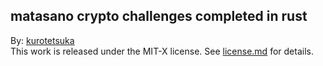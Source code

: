 ## matasano crypto challenges completed in rust ##

By: [kurotetsuka](https://github.com/kurotetsuka)  
This work is released under the MIT-X license. See [license.md](license.md) for details.

